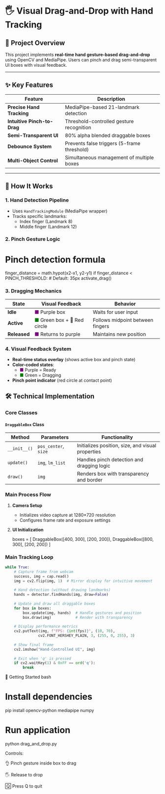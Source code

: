 # 🖐️ Visual Drag-and-Drop with Hand Tracking  

## 📌 Project Overview  
This project implements **real-time hand gesture-based drag-and-drop** using OpenCV and MediaPipe. Users can pinch and drag semi-transparent UI boxes with visual feedback.  

---

## ✨ Key Features  
| Feature | Description |
|---------|-------------|
| **Precise Hand Tracking** | MediaPipe-based 21-landmark detection |
| **Intuitive Pinch-to-Drag** | Threshold-controlled gesture recognition |
| **Semi-Transparent UI** | 80% alpha blended draggable boxes |
| **Debounce System** | Prevents false triggers (5-frame threshold) |
| **Multi-Object Control** | Simultaneous management of multiple boxes |

---

## 🚀 How It Works  

### 1. Hand Detection Pipeline  
- Uses `HandTrackingModule` (MediaPipe wrapper)  
- Tracks specific landmarks:  
  - Index finger (Landmark 8)  
  - Middle finger (Landmark 12)  



### 2. Pinch Gesture Logic  

# Pinch detection formula

finger_distance = math.hypot(x2-x1, y2-y1)
if finger_distance < PINCH_THRESHOLD:  # Default: 35px
    activate_drag()


### 3. Dragging Mechanics

| State      | Visual Feedback          | Behavior                      |
|------------|--------------------------|-------------------------------|
| **Idle**   | <span style="color:purple">■</span> Purple box | Waits for user input |
| **Active** | <span style="color:green">■</span> Green box + 🔴 Red circle | Follows midpoint between fingers |
| **Released**| <span style="color:purple">■</span> Returns to purple | Maintains new position |

### 4. Visual Feedback System

- **Real-time status overlay** (shows active box and pinch state)
- **Color-coded states**:
  - <span style="color:purple">■</span> Purple = Ready
  - <span style="color:green">■</span> Green = Dragging
- **Pinch point indicator** (red circle at contact point)


## 🛠️ Technical Implementation

### Core Classes

#### `DraggableBox` Class

| Method       | Parameters            | Functionality                          |
|--------------|-----------------------|----------------------------------------|
| `__init__()` | `pos_center`, `size`  | Initializes position, size, and visual properties |
| `update()`   | `img`, `lm_list`      | Handles pinch detection and dragging logic |
| `draw()`     | `img`                 | Renders box with transparency and border |

### Main Process Flow

1. **Camera Setup**  
   - Initializes video capture at 1280×720 resolution  
   - Configures frame rate and exposure settings  

2. **UI Initialization**  
   
   boxes = [
       DraggableBox([400, 300], [200, 200]),
       DraggableBox([800, 300], [200, 200])
   ]

### Main Tracking Loop

```python
while True:
    # Capture frame from webcam
    success, img = cap.read()
    img = cv2.flip(img, 1)  # Mirror display for intuitive movement
    
    # Hand detection (without drawing landmarks)
    hands = detector.findHands(img, draw=False)
    
    # Update and draw all draggable boxes
    for box in boxes:
        box.update(img, hands)  # Handle gestures and position
        box.draw(img)           # Render with transparency
    
    # Display performance metrics
    cv2.putText(img, f"FPS: {int(fps)}", (10, 70), 
               cv2.FONT_HERSHEY_PLAIN, 3, (255, 0, 255), 3)
    
    # Show final frame
    cv2.imshow("Hand-Controlled UI", img)
    
    # Exit when 'q' is pressed
    if cv2.waitKey(1) & 0xFF == ord('q'):
        break

```

🏁 Getting Started
bash
# Install dependencies
pip install opencv-python mediapipe numpy

# Run application
python drag_and_drop.py


Controls:

👌 Pinch gesture inside box to drag

🖐️ Release to drop

🅀 Press Q to quit

